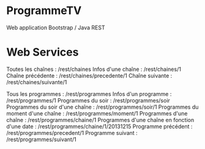 ProgrammeTV
===========

Web application Bootstrap / Java REST


Web Services
===========
Toutes les chaînes :	/rest/chaines
Infos d'une chaîne :	/rest/chaines/1
Chaîne précédente :		/rest/chaines/precedente/1
Chaîne suivante :		/rest/chaines/suivante/1

Tous les programmes :								/rest/programmes
Infos d'un programme :								/rest/programmes/1
Programmes du soir :								/rest/programmes/soir
Programmes du soir d'une chaîne :					/rest/programmes/soir/1
Programmes du moment d'une chaîne :					/rest/programmes/moment/1
Programmes d'une chaîne :							/rest/programmes/chaine/1
Programmes d'une chaîne en fonction d'une date :	/rest/programmes/chaine/1/20131215
Programme précédent :								/rest/programmes/precedent/1
Programme suivant :									/rest/programmes/suivant/1

